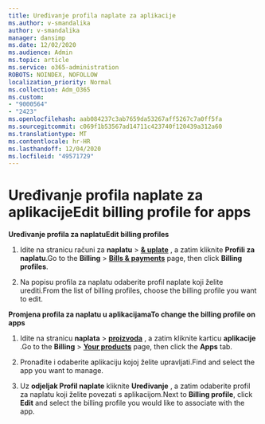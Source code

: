 ```yaml
---
title: Uređivanje profila naplate za aplikacije
ms.author: v-smandalika
author: v-smandalika
manager: dansimp
ms.date: 12/02/2020
ms.audience: Admin
ms.topic: article
ms.service: o365-administration
ROBOTS: NOINDEX, NOFOLLOW
localization_priority: Normal
ms.collection: Adm_O365
ms.custom:
- "9000564"
- "2423"
ms.openlocfilehash: aab084237c3ab7659da53267aff5267c7a0ff5fa
ms.sourcegitcommit: c069f1b53567ad14711c423740f120439a312a60
ms.translationtype: MT
ms.contentlocale: hr-HR
ms.lasthandoff: 12/04/2020
ms.locfileid: "49571729"
---
```

# <a name="edit-billing-profile-for-apps"></a><span data-ttu-id="4a7c2-102">Uređivanje profila naplate za aplikacije</span><span class="sxs-lookup"><span data-stu-id="4a7c2-102">Edit billing profile for apps</span></span>

<span data-ttu-id="4a7c2-103">**Uređivanje profila za naplatu**</span><span class="sxs-lookup"><span data-stu-id="4a7c2-103">**Edit billing profiles**</span></span>

1. <span data-ttu-id="4a7c2-104">Idite na stranicu računi za **naplatu**  >  **[& uplate](https://go.microsoft.com/fwlink/p/?linkid=848039)** , a zatim kliknite **Profili za naplatu**.</span><span class="sxs-lookup"><span data-stu-id="4a7c2-104">Go to the **Billing** > **[Bills & payments](https://go.microsoft.com/fwlink/p/?linkid=848039)** page, then click **Billing profiles**.</span></span>

2. <span data-ttu-id="4a7c2-105">Na popisu profila za naplatu odaberite profil naplate koji želite urediti.</span><span class="sxs-lookup"><span data-stu-id="4a7c2-105">From the list of billing profiles, choose the billing profile you want to edit.</span></span>

<span data-ttu-id="4a7c2-106">**Promjena profila za naplatu u aplikacijama**</span><span class="sxs-lookup"><span data-stu-id="4a7c2-106">**To change the billing profile on apps**</span></span>

1. <span data-ttu-id="4a7c2-107">Idite na stranicu **naplata**  >  **[proizvoda](https://go.microsoft.com/fwlink/p/?linkid=842054)** , a zatim kliknite karticu **aplikacije** .</span><span class="sxs-lookup"><span data-stu-id="4a7c2-107">Go to the **Billing** > **[Your products](https://go.microsoft.com/fwlink/p/?linkid=842054)** page, then click the **Apps** tab.</span></span>

2. <span data-ttu-id="4a7c2-108">Pronađite i odaberite aplikaciju kojoj želite upravljati.</span><span class="sxs-lookup"><span data-stu-id="4a7c2-108">Find and select the app you want to manage.</span></span>  

3. <span data-ttu-id="4a7c2-109">Uz **odjeljak Profil naplate** kliknite **Uređivanje** , a zatim odaberite profil za naplatu koji želite povezati s aplikacijom.</span><span class="sxs-lookup"><span data-stu-id="4a7c2-109">Next to **Billing profile**, click **Edit** and select the billing profile you would like to associate with the app.</span></span>